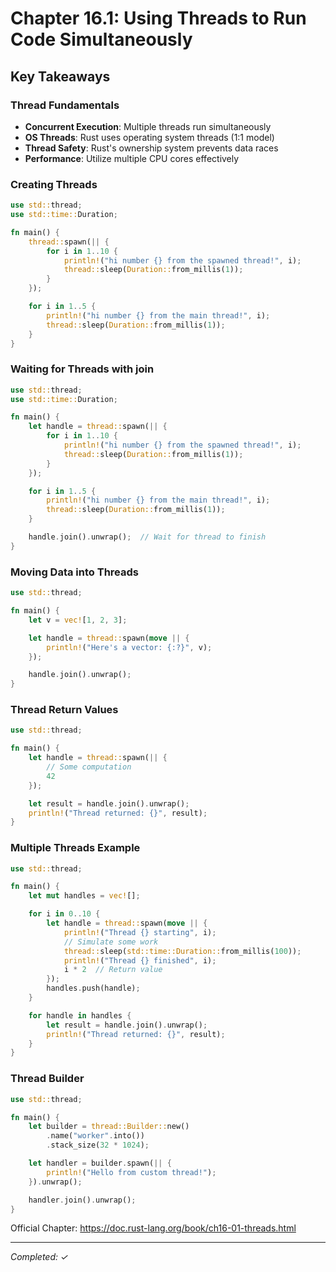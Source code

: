 # Chapter 16.1: Using Threads to Run Code Simultaneously

## Key Takeaways

### Thread Fundamentals
- **Concurrent Execution**: Multiple threads run simultaneously
- **OS Threads**: Rust uses operating system threads (1:1 model)
- **Thread Safety**: Rust's ownership system prevents data races
- **Performance**: Utilize multiple CPU cores effectively

### Creating Threads
```rust
use std::thread;
use std::time::Duration;

fn main() {
    thread::spawn(|| {
        for i in 1..10 {
            println!("hi number {} from the spawned thread!", i);
            thread::sleep(Duration::from_millis(1));
        }
    });

    for i in 1..5 {
        println!("hi number {} from the main thread!", i);
        thread::sleep(Duration::from_millis(1));
    }
}
```

### Waiting for Threads with join
```rust
use std::thread;
use std::time::Duration;

fn main() {
    let handle = thread::spawn(|| {
        for i in 1..10 {
            println!("hi number {} from the spawned thread!", i);
            thread::sleep(Duration::from_millis(1));
        }
    });

    for i in 1..5 {
        println!("hi number {} from the main thread!", i);
        thread::sleep(Duration::from_millis(1));
    }

    handle.join().unwrap();  // Wait for thread to finish
}
```

### Moving Data into Threads
```rust
use std::thread;

fn main() {
    let v = vec![1, 2, 3];

    let handle = thread::spawn(move || {
        println!("Here's a vector: {:?}", v);
    });

    handle.join().unwrap();
}
```

### Thread Return Values
```rust
use std::thread;

fn main() {
    let handle = thread::spawn(|| {
        // Some computation
        42
    });

    let result = handle.join().unwrap();
    println!("Thread returned: {}", result);
}
```

### Multiple Threads Example
```rust
use std::thread;

fn main() {
    let mut handles = vec![];

    for i in 0..10 {
        let handle = thread::spawn(move || {
            println!("Thread {} starting", i);
            // Simulate some work
            thread::sleep(std::time::Duration::from_millis(100));
            println!("Thread {} finished", i);
            i * 2  // Return value
        });
        handles.push(handle);
    }

    for handle in handles {
        let result = handle.join().unwrap();
        println!("Thread returned: {}", result);
    }
}
```

### Thread Builder
```rust
use std::thread;

fn main() {
    let builder = thread::Builder::new()
        .name("worker".into())
        .stack_size(32 * 1024);

    let handler = builder.spawn(|| {
        println!("Hello from custom thread!");
    }).unwrap();

    handler.join().unwrap();
}
```

Official Chapter: https://doc.rust-lang.org/book/ch16-01-threads.html

---
*Completed: ✓*